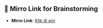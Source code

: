 
## 🔗 Mirro Link for Brainstorming

- **Mirro Link**: [Klik di sini](https://miro.com/app/board/uXjVLu0g2VQ=/?share_link_id=52300613090)
